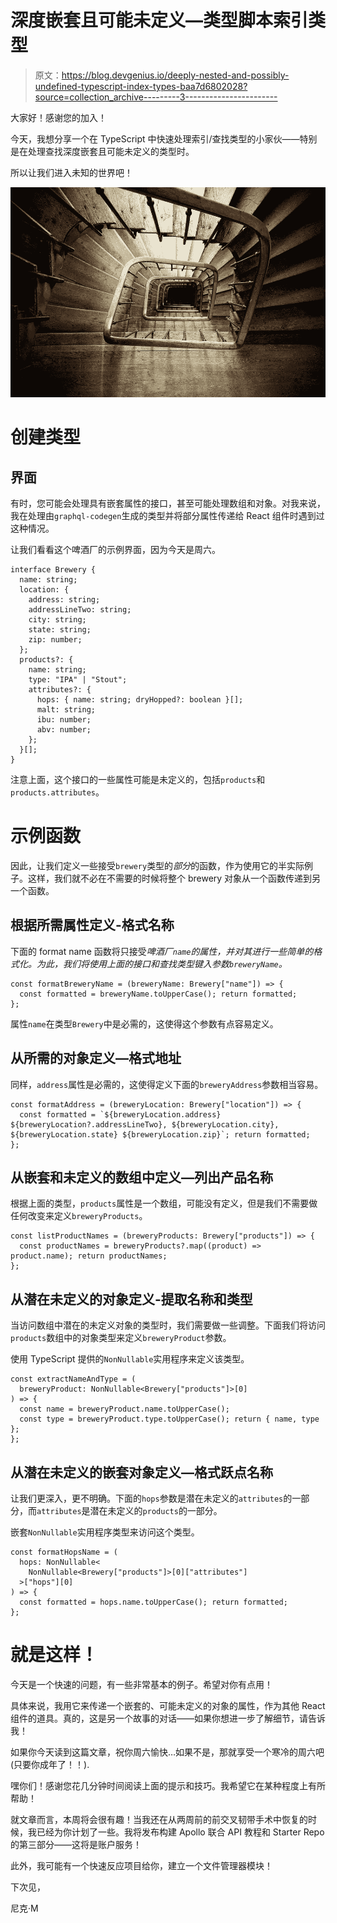 # 深度嵌套且可能未定义—类型脚本索引类型

> 原文：<https://blog.devgenius.io/deeply-nested-and-possibly-undefined-typescript-index-types-baa7d6802028?source=collection_archive---------3----------------------->

大家好！感谢您的加入！

今天，我想分享一个在 TypeScript 中快速处理索引/查找类型的小家伙——特别是在处理查找深度嵌套且可能未定义的类型时。

所以让我们进入未知的世界吧！

![](img/0b73f0cd285c1a4e9af5b71e5dd69ebe.png)

# 创建类型

## 界面

有时，您可能会处理具有嵌套属性的接口，甚至可能处理数组和对象。对我来说，我在处理由`graphql-codegen`生成的类型并将部分属性传递给 React 组件时遇到过这种情况。

让我们看看这个啤酒厂的示例界面，因为今天是周六。

```
interface Brewery {
  name: string;
  location: {
    address: string;
    addressLineTwo: string;
    city: string;
    state: string;
    zip: number;
  };
  products?: {
    name: string;
    type: "IPA" | "Stout";
    attributes?: {
      hops: { name: string; dryHopped?: boolean }[];
      malt: string;
      ibu: number;
      abv: number;
    };
  }[];
}
```

注意上面，这个接口的一些属性可能是未定义的，包括`products`和`products.attributes`。

# 示例函数

因此，让我们定义一些接受`brewery`类型的*部分*的函数，作为使用它的半实际例子。这样，我们就不必在不需要的时候将整个 brewery 对象从一个函数传递到另一个函数。

## 根据所需属性定义-格式名称

下面的 format name 函数将只接受*啤酒厂`name`的属性，并对其进行一些简单的格式化。为此，我们将使用上面的接口和查找类型键入参数`breweryName`。*

```
const formatBreweryName = (breweryName: Brewery["name"]) => {
  const formatted = breweryName.toUpperCase(); return formatted;
};
```

属性`name`在类型`Brewery`中是必需的，这使得这个参数有点容易定义。

## 从所需的对象定义—格式地址

同样，`address`属性是必需的，这使得定义下面的`breweryAddress`参数相当容易。

```
const formatAddress = (breweryLocation: Brewery["location"]) => {
  const formatted = `${breweryLocation.address} ${breweryLocation?.addressLineTwo}, ${breweryLocation.city}, ${breweryLocation.state} ${breweryLocation.zip}`; return formatted;
};
```

## 从嵌套和未定义的数组中定义—列出产品名称

根据上面的类型，`products`属性是一个数组，可能没有定义，但是我们不需要做任何改变来定义`breweryProducts`。

```
const listProductNames = (breweryProducts: Brewery["products"]) => {
  const productNames = breweryProducts?.map((product) => product.name); return productNames;
};
```

## 从潜在未定义的对象定义-提取名称和类型

当访问数组中潜在的未定义对象的类型时，我们需要做一些调整。下面我们将访问`products`数组中的对象类型来定义`breweryProduct`参数。

使用 TypeScript 提供的`NonNullable`实用程序来定义该类型。

```
const extractNameAndType = (
  breweryProduct: NonNullable<Brewery["products"]>[0]
) => {
  const name = breweryProduct.name.toUpperCase();
  const type = breweryProduct.type.toUpperCase(); return { name, type };
};
```

## 从潜在未定义的嵌套对象定义—格式跃点名称

让我们更深入，更不明确。下面的`hops`参数是潜在未定义的`attributes`的一部分，而`attributes`是潜在未定义的`products`的一部分。

嵌套`NonNullable`实用程序类型来访问这个类型。

```
const formatHopsName = (
  hops: NonNullable<
    NonNullable<Brewery["products"]>[0]["attributes"]
  >["hops"][0]
) => {
  const formatted = hops.name.toUpperCase(); return formatted;
};
```

# 就是这样！

今天是一个快速的问题，有一些非常基本的例子。希望对你有点用！

具体来说，我用它来传递一个嵌套的、可能未定义的对象的属性，作为其他 React 组件的道具。真的，这是另一个故事的对话——如果你想进一步了解细节，请告诉我！

如果你今天读到这篇文章，祝你周六愉快…如果不是，那就享受一个寒冷的周六吧(只要你成年了！！).

嘿你们！感谢您花几分钟时间阅读上面的提示和技巧。我希望它在某种程度上有所帮助！

就文章而言，本周将会很有趣！当我还在从两周前的前交叉韧带手术中恢复的时候，我已经为你计划了一些。我将发布构建 Apollo 联合 API 教程和 Starter Repo 的第三部分——这将是账户服务！

此外，我可能有一个快速反应项目给你，建立一个文件管理器模块！

下次见，

尼克·M